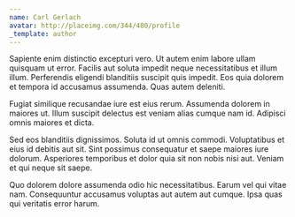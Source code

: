 ```yaml
---
name: Carl Gerlach
avatar: http://placeimg.com/344/480/profile
_template: author
---
```

Sapiente enim distinctio excepturi vero. Ut autem enim labore ullam quisquam ut error. Facilis aut soluta impedit neque necessitatibus et illum illum. Perferendis eligendi blanditiis suscipit quis impedit. Eos quia dolorem et tempora id accusamus assumenda. Quas autem deleniti.
  
Fugiat similique recusandae iure est eius rerum. Assumenda dolorem in maiores ut. Illum suscipit delectus est veniam alias cumque nam id. Adipisci omnis maiores et dicta.
  
Sed eos blanditiis dignissimos. Soluta id ut omnis commodi. Voluptatibus et eius id debitis aut sit. Sint possimus consequatur et saepe maiores iure dolorum. Asperiores temporibus et dolor quia sit non nobis nisi aut. Veniam et qui neque sit saepe.
  
Quo dolorem dolore assumenda odio hic necessitatibus. Earum vel qui vitae nam. Consequuntur accusamus voluptas aut autem aut cumque. Ipsa quas qui veritatis error harum.
